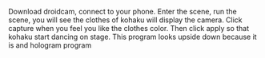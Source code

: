 Download droidcam, connect to your phone.
Enter the scene, run the scene, you will see the clothes of kohaku will display the camera. Click capture when you feel you like the clothes color. Then click apply so that kohaku start dancing on stage. This program looks upside down because it is and hologram program
